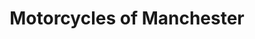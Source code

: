 ---
title: "Motorcycles of Manchester"
url: /manchester/motorcycles-of-manchester/
shop: motorcycle
---